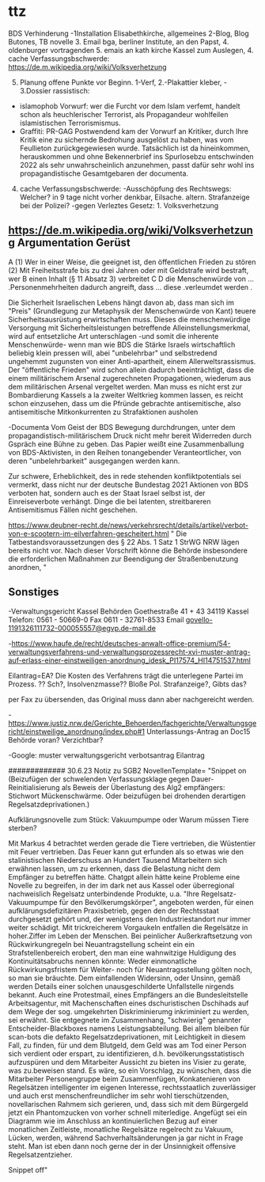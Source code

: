  # ttz


BDS Verhinderung
-1Installation Elisabethkirche, allgemeines
2-Blog, Blog Butones, TB novelle
3. Email bga, berliner Institute, an den Papst, 4. oldenburger vortragenden 5. emais an kath kirche Kassel zum Auslegen,
4. cache Verfassungsbschwerde: 
https://de.m.wikipedia.org/wiki/Volksverhetzung

5.  Planung offene Punkte vor Beginn. 1-Verf, 2.-Plakattier kleber, -
3.Dossier rassistisch:
- islamophob Vorwurf: wer die Furcht vor dem Islam verfemt, handelt schon als heuchlerischer Terrorist, als Propagandeur wohlfeilen islamistischen Terrorismismus.
- Graffiti: PR-GAG Postwendend kam der Vorwurf an Kritiker, durch Ihre Kritik eine zu sichernde Bedrohung ausgelöst zu haben, was vom Feullieton zurückgegewiesen wurde. Tatsächlich ist da hineinkommen, herauskommen und ohne Bekennerbrief ins Spurlosebzu entschwinden 2022 als sehr unwahrscheinlich anzunehmen, passt dafür sehr wohl ins propagandistische Gesamtgebaren der documenta.


4. cache Verfassungsbschwerde: -Ausschöpfung des Rechtswegs: Welcher? in 9 tage nicht vorher denkbar, Eilsache. altern. Strafanzeige bei der Polizei?
-gegen Verleztes Gesetz: 1. Volksverhetzung

https://de.m.wikipedia.org/wiki/Volksverhetzung
Argumentation Gerüst
---------------------
A (1) Wer in einer Weise, die geeignet ist, den öffentlichen Frieden zu stören
(2) Mit Freiheitsstrafe bis zu drei Jahren oder mit Geldstrafe wird bestraft, wer
 B einen Inhalt (§ 11 Absatz 3) verbreitet 
C 
D die Menschenwürde von ...  .Personenmehrheiten dadurch angreift, dass ... diese .verleumdet werden .

Die Sicherheit Israelischen Lebens hängt davon ab, dass man sich im "Preis" (Grundlegung zur Metaphysik der Menschenwürde von Kant) teuere Sicherheitsausrüstung erwirtschaften muss. Dieses die menschenwürdige Versorgung mit Sicherheitsleistungen betreffende Alleinstellungsmerkmal, wird auf entsetzliche Art unterschlagen -und somit die inherente Menschenwürde- wenn man wie BDS die Stärke Israels wirtschaftlich beliebig klein pressen will, abei "unbelehrbar" und selbstredend ungehemmt zugunsten von einer Anti-apartheit, einem Allerweltsrassismus.
Der "öffentliche Frieden"  wird schon allein dadurch beeinträchtigt, dass die einem militärischem Arsenal zugerechneten Propagationen, wiederum aus dem militärischen Arsenal vergeltet werden. Man muss es nicht erst zur Bombardierung Kassels a la zweiter Weltkrieg kommen lassen, es reicht schon einzusehen, dass um die Pfründe gebrachte antisemitische, also antisemitische Mitkonkurrenten zu Strafaktionen ausholen 

-Documenta Vom Geist der BDS Bewegung durchdrungen, unter dem propagandistisch-militärischem Druck nicht mehr
bereit Widerreden durch Gspräch eine Bühne zu geben.
Das Papier weißt eine Zusammenballung von BDS-Aktivisten,
in den Reihen tonangebender Veranteortlicher, von deren
"unbelehrbarkeit" ausgegangen werden kann.

Zur schwere, Erheblichkeit, des in rede stehenden konfliktpotentials
sei vermerkt, dass nicht nur der deutsche Bundestag 2021 Aktionen von
BDS verboten hat, sondern auch es der Staat Israel selbst ist,
der Einreiseverbote verhängt. Dinge die bei latenten, streitbareren Antisemitismus
Fällen nicht geschehen.


https://www.deubner-recht.de/news/verkehrsrecht/details/artikel/verbot-von-e-scootern-im-eilverfahren-gescheitert.html
"
Die Tatbestandsvoraussetzungen des § 22 Abs. 1 Satz 1 StrWG NRW lägen bereits nicht vor. Nach dieser Vorschrift könne die Behörde insbesondere die erforderlichen Maßnahmen zur 
Beendigung der Straßenbenutzung anordnen, "


Sonstiges
---------

-Verwaltungsgericht Kassel Behörden
Goethestraße 41 + 43
34119 Kassel
Telefon:
0561 - 50669-0
Fax 0611 - 32761-8533
Email
govello-1191326111732-000055557@egvp.de-mail.de

-https://www.haufe.de/recht/deutsches-anwalt-office-premium/54-verwaltungsverfahrens-und-verwaltungsprozessrecht-xvi-muster-antrag-auf-erlass-einer-einstweiligen-anordnung_idesk_PI17574_HI14751537.html

Eilantrag=EA?
Die Kosten des Verfahrens trägt die unterlegene Partei im Prozess.
?? Sch?, Insolvenzmasse??  Bloße Pol. Strafanzeige?, Gibts das?

per Fax zu übersenden, das Original muss dann aber nachgereicht werden.

-https://www.justiz.nrw.de/Gerichte_Behoerden/fachgerichte/Verwaltungsgericht/einstweilige_anordnung/index.php#1
 Unterlassungs-Antrag an Doc15 Behörde voran? Verzichtbar?

-Google: muster verwaltungsgericht verbotsantrag Eilantrag


############# 30.6.23 Notiz zu SGB2 
NovellenTemplate=
"Snippet on
(Beizufügen der schwelenden Verfassungsklage gegen Dauer-Reinitialisierung als Beweis der Überlastung des Alg2 empfängers: Stichwort Mückenschwärme. Oder beizufügen bei drohenden derartigen Regelsatzdeprivationen.)

Aufklärungsnovelle zum Stück: Vakuumpumpe oder Warum müssen Tiere sterben?

Mit Markus 4 betrachtet werden gerade die Tiere vertrieben, die Wüstentier mit Feuer vertrieben. Das Feuer kann gut erfunden als so etwas wie den stalinistischen Niederschuss an Hundert Tausend Mitarbeitern sich erwähnen lassen, um zu erkennen, dass die Belastung nicht dem Empfänger zu betreffen hätte. Chatgpt allein hätte keine Probleme eine Novelle zu begreifen, in der im dark net aus Kassel oder überregional  nachweislich Regelsatz unterbindende Produkte, u.a. "Ihre Regelsatz-Vakuumpumpe für den Bevölkerumgskörper", angeboten werden, für einen aufklärungsdefizitären Praxisbetrieb, gegen den der Rechtsstaat durchgesetzt gehört und, der wenigstens den Industriestandort nur immer weiter schädigt. Mit trickreicherem Vorgaukeln entfallen die Regelsätze in hoher.Ziffer im Leben der Menschen. Bei peinlicher Außerkraftsetzung von Rückwirkungregeln bei Neuantragstellung scheint ein ein Strafstellenbereich erobert, den man eine wahnwitzige Huldigung des Kontinuitätsabruchs nennen könnte: Weder einmonatliche Rückwirkungsfristem für Weiter- noch für Neuantragsstellung gölten noch, so man sie bräuchte. Dem einfallenden Widersinn, oder Unsinn, gemäß werden Details einer solchen unausgeschilderte Unfallstelle nirgends bekannt. Auch eine Protestmail, eines Empfängers an die Bundesleitstelle Arbeitsagentur, mit Machenschaften eines  dschuristischen Dschihads auf dem Wege der sog. umgekehrten Diskriminierumg inkriminiert zu werden, sei erwähnt. Sie entgegnete im Zusammenhang, "schwierig" genannter Entscheider-Blackboxes namens Leistungsabteilung. Bei allem bleiben für scan-bots die defakto Regelsatzdeprivationen, mit Leichtigkeit in diesem Fall, zu finden, für und dem Blutgeld, dem Geld was am Tod einer Person sich verdient oder erspart, zu identifizieren, d.h. bevölkerungsstatistisch aufzuspüren und dem Mitarbeiter Aussicht zu bieten ins Visier zu gerate, was zu.beweisen stand. Es wäre, so ein Vorschlag, zu wünschen, dass die Mitarbeiter Personengruppe beim Zusammenfügen, Konkatenieren von Regelsätzen intelligenter im eigenen Interesse, rechtsstaatlich zuverlässiger und auch erst menschenfreundlicher im sehr wohl tierschützenden, novellarischen Rahmem sich gerieren, und, dass sich mit dem Bürgergeld jetzt ein Phantomzucken von vorher schnell miterledige.
Angefügt sei ein Diagramm  wie im Anschluss an kontinuierlichen Bezug auf einer monatlichen Zeitleiste, monatliche Regelsätze regelrecht zu Vakuum, Lücken, werden, während Sachverhaltsänderungen ja gar nicht in Frage steht. Man ist eben dann noch gerne der in der Unsinnigkeit offensive Regelsatzentzieher.

Snippet off"
